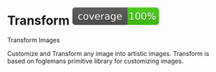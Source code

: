# Transform <img src="https://github.com/Wizkaley/transform/blob/master/coverage.svg"/>
Transform Images 

Customize and Transform any image into artistic images.
Transform is based on foglemans primitive library for customizing images.

